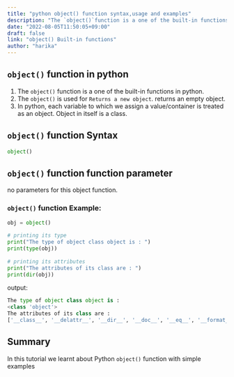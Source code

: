 ```yaml
---
title: "python object() function syntax,usage and examples"
description: "The `object()`function is a one of the built-in functions in python"
date: "2022-08-05T11:50:05+09:00"
draft: false
link: "object() Built-in functions"
author: "harika"
---
```


## `object()` function in python

1. The `object()` function is a one of the built-in functions in python.
2. The `object()` is used for	`Returns a new object`. returns an empty object.
3. In python, each variable to which we assign a value/container is treated as an object. Object in itself is a class.

## `object()` function Syntax

```python
object()
```
## `object()` function function parameter
no parameters for this object function.

### `object()` function Example:

```python
obj = object()
 
# printing its type
print("The type of object class object is : ")
print(type(obj))
 
# printing its attributes
print("The attributes of its class are : ")
print(dir(obj))
```
output:

```python
The type of object class object is :
<class 'object'>
The attributes of its class are :
['__class__', '__delattr__', '__dir__', '__doc__', '__eq__', '__format__', '__ge__', '__getattribute__', '__gt__', '__hash__', '__init__', '__init_subclass__', '__le__', '__lt__', '__ne__', '__new__', '__reduce__', '__reduce_ex__', '__repr__', '__setattr__', '__sizeof__', '__str__', '__subclasshook__']
```

## Summary
In this tutorial we learnt about Python `object()` function with simple examples


